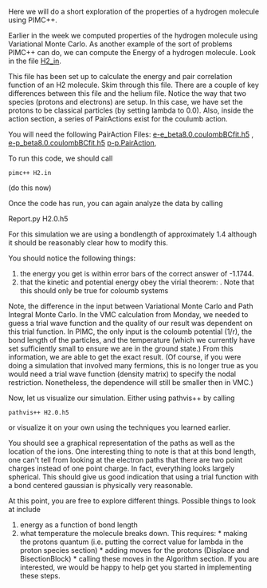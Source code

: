 Here we will do a short exploration of the properties of a hydrogen molecule using PIMC++.

Earlier in the week we computed properties of the hydrogen molecule using Variational Monte Carlo. As another example of the sort of problems PIMC++ can do, we can compute the Energy of a hydrogen molecule. Look in the file [H2\_in](H2_in.md).


This file has been set up to calculate the energy and pair correlation function of an H2 molecule. Skim through this file. There are a couple of key differences between this file and the helium file. Notice the way that two species (protons and electrons) are setup. In this case, we have set the protons to be classical particles (by setting lambda to 0.0). Also, inside the action section, a series of PairActions exist for the coulumb action.

You will need the following PairAction Files:
[e-e\_beta8.0.coulombBCfit.h5](http://www.physics.princeton.edu/~bclark/Tutorials/PIMC++Tutorial/e-e_beta8.0.coulombBCfit.h5) ,
[e-p\_beta8.0.coulombBCfit.h5](http://www.physics.princeton.edu/~bclark/Tutorials/PIMC++Tutorial/e-p_beta8.0.coulombBCfit.h5)
[p-p.PairAction](http://www.physics.princeton.edu/~bclark/Tutorials/PIMC++Tutorial/p-p.PairAction),


To run this code, we should call

```
pimc++ H2.in
```

(do this now)

Once the code has run, you can again analyze the data by calling

Report.py H2.0.h5

For this simulation we are using a bondlength of approximately 1.4 although it should be reasonably clear how to modify this.

You should notice the following things:

  1. the energy you get is within error bars of the correct answer of -1.1744.
  1. that the kinetic and potential energy obey the virial theorem:  . Note that this should only be true for coloumb systems

Note, the difference in the input between Variational Monte Carlo and Path Integral Monte Carlo. In the VMC calculation from Monday, we needed to guess a trial wave function and the quality of our result was dependent on this trial function. In PIMC, the only input is the coloumb potential (1/r), the bond length of the particles, and the temperature (which we currently have set sufficiently small to ensure we are in the ground state.) From this information, we are able to get the exact result. (Of course, if you were doing a simulation that involved many fermions, this is no longer true as you would need a trial wave function (density matrix) to specify the nodal restriction. Nonetheless, the dependence will still be smaller then in VMC.)

Now, let us visualize our simulation. Either using pathvis++ by  calling

```
pathvis++ H2.0.h5
```

or visualize it on your own using the techniques you learned earlier.

You should see a graphical representation of the paths as well as the location of the ions. One interesting thing to note is that at this bond length, one can't tell from looking at the electron paths that there are two point charges instead of one point charge. In fact, everything looks largely spherical. This should give us good indication that using a trial function with a bond centered gaussian is physically very reasonable.

At this point, you are free to explore different things. Possible things to look at include

  1. energy as a function of bond length
  1. what temperature the molecule breaks down. This requires:
    * making the protons quantum (i.e. putting the correct value for lambda in the proton species section)
    * adding moves for the protons (Displace and BisectionBlock)
    * calling these moves in the Algorithm section.
If you are interested, we would be happy to help get you started in implementing these steps.